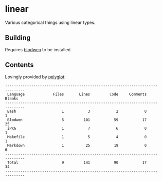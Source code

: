 # linear

Various categorical things using linear types.

## Building

Requires [blodwen](https://github.com/edwinb/Blodwen) to be installed.

## Contents

Lovingly provided by [polyglot](https://github.com/vmchale/polyglot):

```
-------------------------------------------------------------------------------
 Language             Files       Lines         Code     Comments       Blanks
-------------------------------------------------------------------------------
 Bash                     1           3            2            0            1
 Blodwen                  5         101           59           17           25
 iPKG                     1           7            6            0            1
 Makefile                 1           5            4            0            1
 Markdown                 1          25           19            0            6
-------------------------------------------------------------------------------
 Total                    9         141           90           17           34
-------------------------------------------------------------------------------
```
